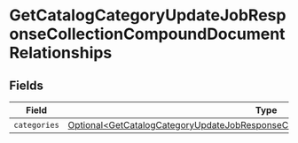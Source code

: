 # GetCatalogCategoryUpdateJobResponseCollectionCompoundDocumentRelationships


## Fields

| Field                                                                                                                                                                                    | Type                                                                                                                                                                                     | Required                                                                                                                                                                                 | Description                                                                                                                                                                              |
| ---------------------------------------------------------------------------------------------------------------------------------------------------------------------------------------- | ---------------------------------------------------------------------------------------------------------------------------------------------------------------------------------------- | ---------------------------------------------------------------------------------------------------------------------------------------------------------------------------------------- | ---------------------------------------------------------------------------------------------------------------------------------------------------------------------------------------- |
| `categories`                                                                                                                                                                             | [Optional\<GetCatalogCategoryUpdateJobResponseCollectionCompoundDocumentCategories>](../../models/components/GetCatalogCategoryUpdateJobResponseCollectionCompoundDocumentCategories.md) | :heavy_minus_sign:                                                                                                                                                                       | N/A                                                                                                                                                                                      |